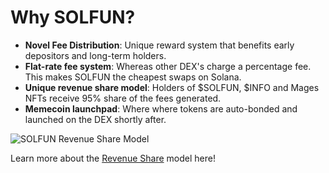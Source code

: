 # Why SOLFUN?

- **Novel Fee Distribution**: Unique reward system that benefits early depositors and long-term holders.
- **Flat-rate fee system**: Whereas other DEX's charge a percentage fee. This makes SOLFUN the cheapest swaps on Solana.
- **Unique revenue share model**: Holders of $SOLFUN, $INFO and Mages NFTs receive 95% share of the fees generated.
- **Memecoin launchpad**: Where where tokens are auto-bonded and launched on the DEX shortly after.

![SOLFUN Revenue Share Model](/assets/solfun-revshare.png)

Learn more about the [Revenue Share](./revenue-share) model here!